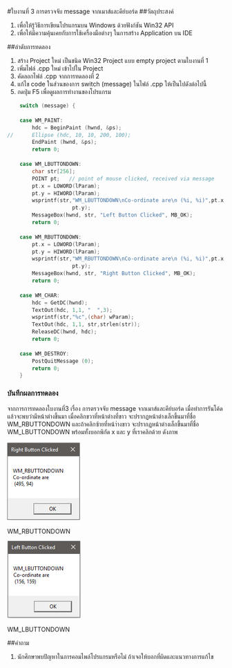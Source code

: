 #ใบงานที่ 3 การตรวจจับ message จากเมาส์และคีย์บอร์ด
##วัตถุประสงค์
1.	เพื่อให้รู้วิธีการเขียนโปรแกรมบน Windows ด้วยฟังก์ชัน Win32 API
2.	เพื่อให้มีความคุ้นเคยกับการใช้เครื่องมือต่างๆ ในการสร้าง Application บน IDE

##ลำดับการทดลอง
1.	สร้าง Project ใหม่ เป็นชนิด  Win32 Project แบบ empty project ตามใบงานที่ 1
2.	เพิ่มไฟล์ .cpp ใหม่ เข้าไปใน Project  
3.	คัดลอกไฟล์ .cpp จากการทดลองที่ 2
4.	แก้ไข code ในส่วนของการ switch (message) ในไฟล์ .cpp ให้เป็นไปดังต่อไปนี้
5. กดปุ่ม F5 เพื่อดูผลการทำงานของโปรแกรม
 
```c
    switch (message) {

    case WM_PAINT:
        hdc = BeginPaint (hwnd, &ps);
//      Ellipse (hdc, 10, 10, 200, 100);
        EndPaint (hwnd, &ps);
        return 0;

    case WM_LBUTTONDOWN:
        char str[256];
        POINT pt;   // point of mouse clicked, received via message
        pt.x = LOWORD(lParam);
        pt.y = HIWORD(lParam);
        wsprintf(str,"WM_LBUTTONDOWN\nCo-ordinate are\n (%i, %i)",pt.x,
                     pt.y);
        MessageBox(hwnd, str, "Left Button Clicked", MB_OK);
        return 0;

    case WM_RBUTTONDOWN:
        pt.x = LOWORD(lParam);
        pt.y = HIWORD(lParam);
        wsprintf(str,"WM_RBUTTONDOWN\nCo-ordinate are\n (%i, %i)",pt.x,
                     pt.y);
        MessageBox(hwnd, str, "Right Button Clicked", MB_OK);
        return 0;

    case WM_CHAR:
        hdc = GetDC(hwnd);
        TextOut(hdc, 1,1, "  ",3);
        wsprintf(str,"%c",(char) wParam);
        TextOut(hdc, 1,1, str,strlen(str));
        ReleaseDC(hwnd, hdc);
        return 0;

    case WM_DESTROY:
        PostQuitMessage (0);
        return 0;
    }
```
### บันทึกผลการทดลอง 


จากการการทดลองใบงานที่3 เรื่อง การตรวจจับ message จากเมาส์และคีย์บอร์ด เมื่อทำการรันโค้ดแล้วจะพบว่ามีหน้าต่างขึ้นมา เมื่อคลิกขวาที่หน้าต่างที่ขาว จะปรากฏหน้าต่างเล็กขึ้นมาที่ชื่อ WM_RBUTTONDOWN และถ้าคลิกซ้ายที่หน้า่างขาว จะปรากฏหน้าต่างเล็กขึ้นมาที่ชื่อ WM_LBUTTONDOWN พร้อมทั้งบอกพิกัด x และ y ที่เราคลิกด้วย ดังภาพ


![](https://github.com/NAPHARAT/LAB-03/blob/master/Capture1.PNG)

WM_RBUTTONDOWN


![](https://github.com/NAPHARAT/LAB-03/blob/master/Capture.PNG)

WM_LBUTTONDOWN



##คำถาม 
1.	นักศึกษาพบปัญหาในการคอมไพล์โปรแกรมหรือไม่ ถ้าเจอให้บอกที่ผิดและแนวทางการแก้ไข
